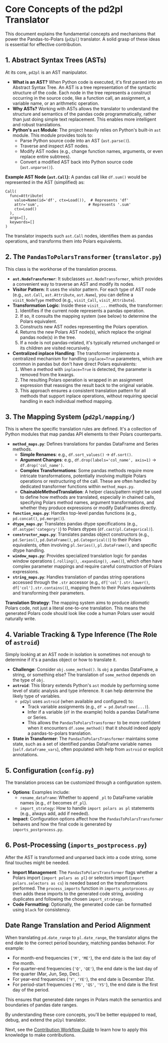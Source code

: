 # Core Concepts of the pd2pl Translator

This document explains the fundamental concepts and mechanisms that power the Pandas-to-Polars (`pd2pl`) translator. A solid grasp of these ideas is essential for effective contribution.

## 1. Abstract Syntax Trees (ASTs)

At its core, `pd2pl` is an AST manipulator.

*   **What is an AST?** When Python code is executed, it's first parsed into an Abstract Syntax Tree. An AST is a tree representation of the syntactic structure of the code. Each node in the tree represents a construct occurring in the source code, like a function call, an assignment, a variable name, or an arithmetic operation.
*   **Why ASTs?** Working with ASTs allows the translator to understand the structure and semantics of the pandas code programmatically, rather than just doing simple text replacement. This enables more intelligent and robust translations.
*   **Python's `ast` Module**: The project heavily relies on Python's built-in `ast` module. This module provides tools to:
    *   Parse Python source code into an AST (`ast.parse()`).
    *   Traverse and inspect AST nodes.
    *   Modify AST nodes (e.g., change function names, arguments, or even replace entire subtrees).
    *   Convert a modified AST back into Python source code (`ast.unparse()`).

**Example AST Node (`ast.Call`):**
A pandas call like `df.sum()` would be represented in the AST (simplified) as:

```
Call(
  func=Attribute(
    value=Name(id='df', ctx=Load()),  # Represents 'df'
    attr='sum',                      # Represents '.sum'
    ctx=Load()
  ),
  args=[],
  keywords=[]
)
```

The translator inspects such `ast.Call` nodes, identifies them as pandas operations, and transforms them into Polars equivalents.

## 2. The `PandasToPolarsTransformer` (`translator.py`)

This class is the workhorse of the translation process.

*   **`ast.NodeTransformer`**: It subclasses `ast.NodeTransformer`, which provides a convenient way to traverse an AST and modify its nodes.
*   **Visitor Pattern**: It uses the visitor pattern. For each type of AST node (e.g., `ast.Call`, `ast.Attribute`, `ast.Name`), you can define a `visit_NodeType` method (e.g., `visit_Call`, `visit_Attribute`).
*   **Transformation Logic**: Inside these `visit_...` methods, the transformer:
    1.  Identifies if the current node represents a pandas operation.
    2.  If so, it consults the mapping system (see below) to determine the Polars equivalent.
    3.  Constructs new AST nodes representing the Polars operation.
    4.  Returns the new Polars AST node(s), which replace the original pandas node(s) in the tree.
    5.  If a node is not pandas-related, it's typically returned unchanged or its children are visited recursively.
*   **Centralized inplace Handling**: The transformer implements a centralized mechanism for handling `inplace=True` parameters, which are common in pandas but don't have direct Polars equivalents:
    1.  When a method with `inplace=True` is detected, the parameter is removed from the kwargs.
    2.  The resulting Polars operation is wrapped in an assignment expression that reassigns the result back to the original variable.
    3.  This approach ensures a consistent translation pattern for all methods that support inplace operations, without requiring special handling in each individual method mapping.

## 3. The Mapping System (`pd2pl/mapping/`)

This is where the specific translation rules are defined. It's a collection of Python modules that map pandas API elements to their Polars counterparts.

*   **`method_maps.py`**: Defines translations for pandas DataFrame and Series methods.
    *   **Simple Renames**: e.g., `df.sort_values()` -> `df.sort()`.
    *   **Argument Changes**: e.g., `df.drop(labels='col_name', axis=1)` -> `df.drop('col_name')`.
    *   **Complex Transformations**: Some pandas methods require more intricate transformations, potentially involving multiple Polars operations or restructuring of the call. These are often handled by dedicated transformer functions within `method_maps.py`.
    *   **ChainableMethodTranslation**: A helper class/pattern might be used to define how methods are translated, especially in chained calls, specifying Polars method names, argument transformations, and whether they produce expressions or modify DataFrames directly.
*   **`function_maps.py`**: Handles top-level pandas functions (e.g., `pd.concat()`, `pd.merge()`).
*   **`dtype_maps.py`**: Translates pandas dtype specifications (e.g., `df.astype('category')`) to Polars dtypes (`df.cast(pl.Categorical)`).
*   **`constructor_maps.py`**: Translates pandas object constructors (e.g., `pd.Series()`, `pd.DataFrame()`, `pd.Categorical()`) to their Polars equivalents, often involving `pl.Series()`, `pl.DataFrame()`, and specific dtype handling.
*   **`window_maps.py`**: Provides specialized translation logic for pandas window operations (`.rolling()`, `.expanding()`, `.ewm()`), which often have complex parameter mappings and require careful construction of Polars expressions.
*   **`string_maps.py`**: Handles translation of pandas string operations accessed through the `.str` accessor (e.g., `df['col'].str.lower()`, `df['col'].str.contains()`), mapping them to their Polars equivalents and transforming their parameters.

**Translation Strategy**: The mapping system aims to produce *idiomatic* Polars code, not just a literal one-to-one translation. This means the generated Polars code should look like code a human Polars user would naturally write.

## 4. Variable Tracking & Type Inference (The Role of `astroid`)

Simply looking at an AST node in isolation is sometimes not enough to determine if it's a pandas object or how to translate it.

*   **Challenge**: Consider `obj.some_method()`. Is `obj` a pandas DataFrame, a string, or something else? The translation of `some_method` depends on the type of `obj`.
*   **`astroid`**: This library extends Python's `ast` module by performing some level of static analysis and type inference. It can help determine the likely type of variables.
    *   `pd2pl` uses `astroid` (when available and configured) to:
        *   Track variable assignments (e.g., `df = pd.DataFrame(...)`).
        *   Infer if a variable (`df` in the example) holds a pandas DataFrame or Series.
        *   This allows the `PandasToPolarsTransformer` to be more confident when it encounters `df.some_method()` that it should indeed apply a pandas-to-polars translation.
*   **State in Transformer**: The `PandasToPolarsTransformer` maintains some state, such as a set of identified pandas DataFrame variable names (`self.dataframe_vars`), often populated with help from `astroid` or explicit annotations.

## 5. Configuration (`config.py`)

The translation process can be customized through a configuration system.

*   **Options**: Examples include:
    *   `rename_dataframe`: Whether to append `_pl` to DataFrame variable names (e.g., `df` becomes `df_pl`).
    *   `import_strategy`: How to handle `import polars as pl` statements (e.g., always add, add if needed).
*   **Impact**: Configuration options affect how the `PandasToPolarsTransformer` behaves and how the final code is generated by `imports_postprocess.py`.

## 6. Post-Processing (`imports_postprocess.py`)

After the AST is transformed and unparsed back into a code string, some final touches might be needed.

*   **Import Management**: The `PandasToPolarsTransformer` flags whether a Polars import (`import polars as pl`) or selectors import (`import polars.selectors as cs`) is needed based on the transformations performed. The `process_imports` function in `imports_postprocess.py` then adds these imports to the generated code string, avoiding duplicates and following the chosen `import_strategy`.
*   **Code Formatting**: Optionally, the generated code can be formatted using `black` for consistency.

## Date Range Translation and Period Alignment

When translating `pd.date_range` to `pl.date_range`, the translator aligns the end date to the correct period boundary, matching pandas behavior. For example:
- For month-end frequencies (`'M'`, `'ME'`), the end date is the last day of the month.
- For quarter-end frequencies (`'Q'`, `'QE'`), the end date is the last day of the quarter (Mar, Jun, Sep, Dec).
- For year-end frequencies (`'Y'`, `'YE'`), the end date is December 31st.
- For period-start frequencies (`'MS'`, `'QS'`, `'YS'`), the end date is the first day of the period.

This ensures that generated date ranges in Polars match the semantics and boundaries of pandas date ranges.

By understanding these core concepts, you'll be better equipped to read, debug, and extend the `pd2pl` translator.

Next, see the [Contribution Workflow Guide](./CONTRIBUTION_WORKFLOW.md) to learn how to apply this knowledge to make contributions. 